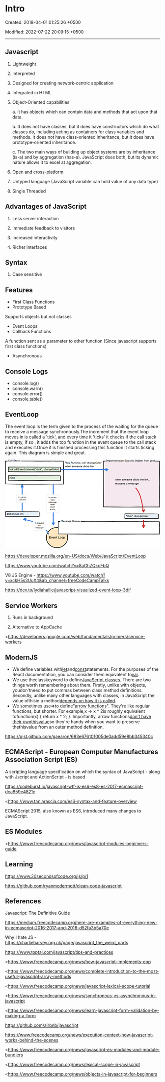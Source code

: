 # Intro

Created: 2018-04-01 01:25:26 +0500

Modified: 2022-07-22 20:09:15 +0500

---

## Javascript

1.  Lightweight

2.  Interpreted

3.  Designed for creating network-centric application

4.  Integrated in HTML

5.  Object-Oriented capabilities

    a.  It has objects which can contain data and methods that act upon that data.

    b.  It does not have classes, but it does have constructors which do what classes do, including acting as containers for class variables and methods. It does not have class-oriented inheritance, but it does have prototype-oriented inheritance.

    c.  The two main ways of building up object systems are by inheritance (is-a) and by aggregation (has-a). JavaScript does both, but its dynamic nature allows it to excel at aggregation.

6.  Open and cross-platform

7.  Untyped language (JavaScript variable can hold value of any data type)

8.  Single Threaded

## Advantages of JavaScript

1.  Less server interaction

2.  Immediate feedback to visitors

3.  Increased interactivity

4.  Richer interfaces

## Syntax

1.  Case sensitive

## Features
-   First Class Functions
-   Prototype Based

Supports objects but not classes
-   Event Loops
-   Callback Functions

A function sent as a parameter to other function (Since javascript supports first class functions)
-   Asynchronous

## Console Logs
-   console.log()
-   console.warn()
-   console.error()
-   console.table()

## EventLoop

The event loop is the term given to the process of the waiting for the queue to receive a message synchronously.The increment that the event loop moves in is called a 'tick', and every time it 'ticks' it checks if the call stack is empty, if so , it adds the top function in the event queue to the call stack and executes it.Once it is finished processing this function it starts ticking again. This diagram is simple and great.

![image](media/Intro-image1.png)

<https://developer.mozilla.org/en-US/docs/Web/JavaScript/EventLoop>

<https://www.youtube.com/watch?v=8aGhZQkoFbQ>

V8 JS Engine - <https://www.youtube.com/watch?v=xckH5s3UuX4&ab_channel=freeCodeCampTalks>

<https://dev.to/lydiahallie/javascript-visualized-event-loop-3dif>

## Service Workers

1.  Runs in background

2.  Alternative to AppCache

<https://developers.google.com/web/fundamentals/primers/service-workers

## ModernJS
-   We define variables with[let](https://developer.mozilla.org/en-US/docs/Web/JavaScript/Reference/Statements/let)and[const](https://developer.mozilla.org/en-US/docs/Web/JavaScript/Reference/Statements/const)statements. For the purposes of the React documentation, you can consider them equivalent to[var](https://developer.mozilla.org/en-US/docs/Web/JavaScript/Reference/Statements/var).
-   We use theclasskeyword to define[JavaScript classes](https://developer.mozilla.org/en-US/docs/Web/JavaScript/Reference/Classes). There are two things worth remembering about them. Firstly, unlike with objects, youdon'tneed to put commas between class method definitions. Secondly, unlike many other languages with classes, in JavaScript the value ofthisin a method[depends on how it is called](https://developer.mozilla.org/en-US/docs/Web/JavaScript/Reference/Classes#Boxing_with_prototype_and_static_methods).
-   We sometimes use=>to define["arrow functions"](https://developer.mozilla.org/en-US/docs/Web/JavaScript/Reference/Functions/Arrow_functions). They're like regular functions, but shorter. For example,x => x * 2is roughly equivalent tofunction(x) { return x * 2; }. Importantly, arrow functions[don't have their ownthisvalue](https://developer.mozilla.org/en-US/docs/Web/JavaScript/Reference/Functions/Arrow_functions#No_separate_this)so they're handy when you want to preserve thethisvalue from an outer method definition.

<https://gist.github.com/gaearon/683e676101005de0add59e8bb345340c>

## ECMAScript - European Computer Manufactures Association Script (ES)

A scripting language specification on which the syntax of JavaScript - along with Jscript and ActionScript - is based

<https://codeburst.io/javascript-wtf-is-es6-es8-es-2017-ecmascript-dca859e4821c>

<https://www.taniarascia.com/es6-syntax-and-feature-overview

ECMAScript 2015, also known as ES6, introduced many changes to JavaScript.

## ES Modules

<https://www.freecodecamp.org/news/javascript-modules-beginners-guide

## Learning

<https://www.30secondsofcode.org/js/p/1>

<https://github.com/ryanmcdermott/clean-code-javascript>

## References

Javascript: The Definitive Guide

<https://medium.freecodecamp.org/here-are-examples-of-everything-new-in-ecmascript-2016-2017-and-2018-d52fa3b5a70e>

Why I hate JS - <https://charlieharvey.org.uk/page/javascript_the_weird_parts>

<https://www.toptal.com/javascript/tips-and-practices>

<https://www.freecodecamp.org/news/how-javascript-implements-oop

<https://www.freecodecamp.org/news/complete-introduction-to-the-most-useful-javascript-array-methods

<https://www.freecodecamp.org/news/javascript-lexical-scope-tutorial

<https://www.freecodecamp.org/news/synchronous-vs-asynchronous-in-javascript

<https://www.freecodecamp.org/news/learn-javascript-form-validation-by-making-a-form

<https://github.com/airbnb/javascript>

<https://www.freecodecamp.org/news/execution-context-how-javascript-works-behind-the-scenes>

<https://www.freecodecamp.org/news/javascript-es-modules-and-module-bundlers

<https://www.freecodecamp.org/news/lexical-scope-in-javascript

<https://www.freecodecamp.org/news/objects-in-javascript-for-beginners
